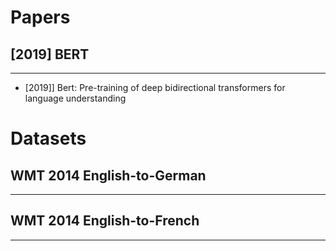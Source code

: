 # Papers

## [2019] BERT
---
- [2019]] Bert: Pre-training of deep bidirectional transformers for language understanding


# Datasets

## WMT 2014 English-to-German
---

## WMT 2014 English-to-French
----

